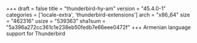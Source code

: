 +++
draft = false
title = "thunderbird-hy-am"
version = "45.4.0-1"
categories = ['locale-extra', 'thunderbird-extensions']
arch = "x86_64"
size = "462316"
usize = "539363"
sha1sum = "5a396a272cc361c1e238eb50fedb7e66eee0472f"
+++
Armenian language support for Thunderbird